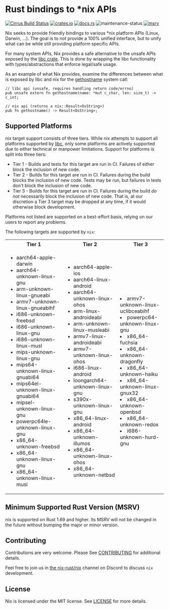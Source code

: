 # Rust bindings to *nix APIs

[![Cirrus Build Status](https://api.cirrus-ci.com/github/nix-rust/nix.svg)](https://cirrus-ci.com/github/nix-rust/nix)
[![crates.io](https://img.shields.io/crates/v/nix.svg)](https://crates.io/crates/nix)
[![docs.rs](https://img.shields.io/badge/docs.rs-nix-blue?style=flat-square&logo=docs.rs)](https://docs.rs/nix)
![maintenance-status](https://img.shields.io/badge/maintenance-actively--developed-brightgreen.svg)
[![msrv](https://img.shields.io/badge/msrv-1.69-blue?style=flat-square&logo=rust)](https://www.rust-lang.org)

Nix seeks to provide friendly bindings to various *nix platform APIs (Linux, Darwin,
...). The goal is to not provide a 100% unified interface, but to unify
what can be while still providing platform specific APIs.

For many system APIs, Nix provides a safe alternative to the unsafe APIs
exposed by the [libc crate](https://github.com/rust-lang/libc).  This is done by
wrapping the libc functionality with types/abstractions that enforce legal/safe
usage.


As an example of what Nix provides, examine the differences between what is
exposed by libc and nix for the
[gethostname](https://man7.org/linux/man-pages/man2/gethostname.2.html) system
call:

```rust,ignore
// libc api (unsafe, requires handling return code/errno)
pub unsafe extern fn gethostname(name: *mut c_char, len: size_t) -> c_int;

// nix api (returns a nix::Result<OsString>)
pub fn gethostname() -> Result<OsString>;
```

## Supported Platforms

nix target support consists of three tiers. While nix attempts to support all
platforms supported by [libc](https://github.com/rust-lang/libc), only some
platforms are actively supported due to either technical or manpower
limitations. Support for platforms is split into three tiers:

  * Tier 1 - Builds and tests for this target are run in CI. Failures of either
             block the inclusion of new code.
  * Tier 2 - Builds for this target are run in CI. Failures during the build
             blocks the inclusion of new code. Tests may be run, but failures
             in tests don't block the inclusion of new code.
  * Tier 3 - Builds for this target are run in CI. Failures during the build
             *do not* necessarily block the inclusion of new code.  That is, at
             our discretion a Tier 3 target may be dropped at any time, if it
             would otherwise block development.

Platforms not listed are supported on a best-effort basis, relying on our users
to report any problems.

The following targets are supported by `nix`:

<table>
 <tr>
  <th>Tier 1</th>
  <th>Tier 2</th>
  <th>Tier 3</th>
 </tr>
 <tr>
  <td>
   <ul>
    <li>aarch64-apple-darwin</li>
    <li>aarch64-unknown-linux-gnu</li>
    <li>arm-unknown-linux-gnueabi</li>
    <li>armv7-unknown-linux-gnueabihf</li>
    <li>i686-unknown-freebsd</li>
    <li>i686-unknown-linux-gnu</li>
    <li>i686-unknown-linux-musl</li>
    <li>mips-unknown-linux-gnu</li>
    <li>mips64-unknown-linux-gnuabi64</li>
    <li>mips64el-unknown-linux-gnuabi64</li>
    <li>mipsel-unknown-linux-gnu</li>
    <li>powerpc64le-unknown-linux-gnu</li>
    <li>x86_64-unknown-freebsd</li>
    <li>x86_64-unknown-linux-gnu</li>
    <li>x86_64-unknown-linux-musl</li>
   </ul>
  </td>
  <td>
   <ul>
    <li>aarch64-apple-ios</li>
    <li>aarch64-linux-android</li>
    <li>aarch64-unknown-linux-ohos</li>
    <li>arm-linux-androideabi</li>
    <li>arm-unknown-linux-musleabi</li>
    <li>armv7-linux-androideabi</li>
    <li>armv7-unknown-linux-ohos</li>
    <li>i686-linux-android</li>
    <li>loongarch64-unknown-linux-gnu</li>
    <li>s390x-unknown-linux-gnu</li>
    <li>x86_64-linux-android</li>
    <li>x86_64-unknown-illumos</li>
    <li>x86_64-unknown-linux-ohos</li>
    <li>x86_64-unknown-netbsd</li>
   </td>
   <td>
    <li>armv7-unknown-linux-uclibceabihf</li>
    <li>powerpc64-unknown-linux-gnu</li>
    <li>x86_64-fuchsia</li>
    <li>x86_64-unknown-dragonfly</li>
    <li>x86_64-unknown-haiku</li>
    <li>x86_64-unknown-linux-gnux32</li>
    <li>x86_64-unknown-openbsd</li>
    <li>x86_64-unknown-redox</li>
    <li>i686-unknown-hurd-gnu</li>
   </td>
  </tr>
</table>

## Minimum Supported Rust Version (MSRV)

nix is supported on Rust 1.69 and higher.  Its MSRV will not be
changed in the future without bumping the major or minor version.

## Contributing

Contributions are very welcome.  Please See [CONTRIBUTING](CONTRIBUTING.md) for
additional details.

Feel free to join us in [the nix-rust/nix](https://discord.com/invite/rkBeJUsmyd) channel on Discord to
discuss `nix` development.

## License

Nix is licensed under the MIT license.  See [LICENSE](LICENSE) for more details.
